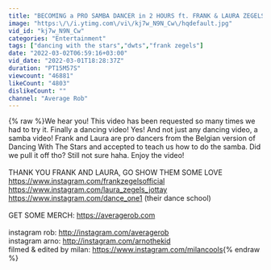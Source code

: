 ```yaml
---
title: "BECOMING a PRO SAMBA DANCER in 2 HOURS ft. FRANK & LAURA ZEGELS *PRO DANCERS*"
image: "https:\/\/i.ytimg.com\/vi\/kj7w_N9N_Cw\/hqdefault.jpg"
vid_id: "kj7w_N9N_Cw"
categories: "Entertainment"
tags: ["dancing with the stars","dwts","frank zegels"]
date: "2022-03-02T06:59:16+03:00"
vid_date: "2022-03-01T18:28:37Z"
duration: "PT15M57S"
viewcount: "46881"
likeCount: "4803"
dislikeCount: ""
channel: "Average Rob"
---
```

{% raw %}We hear you! This video has been requested so many times we had to try it. Finally a dancing video! Yes! And not just any dancing video, a samba video! Frank and Laura are pro dancers from the Belgian version of Dancing With The Stars and accepted to teach us how to do the samba. Did we pull it off tho? Still not sure haha. Enjoy the video!<br /><br />THANK YOU FRANK AND LAURA, GO SHOW THEM SOME LOVE<br /><a rel="nofollow" target="blank" href="https://www.instagram.com/frankzegelsofficial">https://www.instagram.com/frankzegelsofficial</a><br /><a rel="nofollow" target="blank" href="https://www.instagram.com/laura_zegels_jottay">https://www.instagram.com/laura_zegels_jottay</a><br /><a rel="nofollow" target="blank" href="https://www.instagram.com/dance_one1">https://www.instagram.com/dance_one1</a> (their dance school)<br /><br />GET SOME MERCH: <a rel="nofollow" target="blank" href="https://averagerob.com">https://averagerob.com</a><br /><br />instagram rob: <a rel="nofollow" target="blank" href="http://instagram.com/averagerob">http://instagram.com/averagerob</a><br />instagram arno: <a rel="nofollow" target="blank" href="http://instagram.com/arnothekid">http://instagram.com/arnothekid</a><br />filmed &amp; edited by milan: <a rel="nofollow" target="blank" href="https://www.instagram.com/milancools">https://www.instagram.com/milancools</a>{% endraw %}

